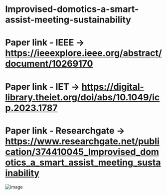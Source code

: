 # Improvised-domotics-a-smart-assist-meeting-sustainability

# Paper link - IEEE -> https://ieeexplore.ieee.org/abstract/document/10269170
# Paper link - IET -> https://digital-library.theiet.org/doi/abs/10.1049/icp.2023.1787
# Paper link - Researchgate -> https://www.researchgate.net/publication/374410045_Improvised_domotics_a_smart_assist_meeting_sustainability


![image](https://github.com/user-attachments/assets/af7aa5af-9a3f-4393-8a86-262423d13733)
